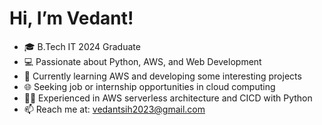 

# Hi, I’m Vedant!

- 🎓 B.Tech IT 2024 Graduate
- 💻 Passionate about Python, AWS, and Web Development
- 🚀 Currently learning AWS and developing some interesting projects
- 🌐 Seeking job or internship opportunities in cloud computing
- 👨‍💻 Experienced in AWS serverless architecture and CICD with Python
- 📫 Reach me at: vedantsih2023@gmail.com 
